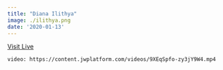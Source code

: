 ```yaml
---
title: "Diana Ilithya"
image: ./ilithya.png
date: '2020-01-13'
---
```


[Visit Live](https://www.ilithya.rocks/)

`video: https://content.jwplatform.com/videos/9XEqSpfo-zy3jY9W4.mp4`
